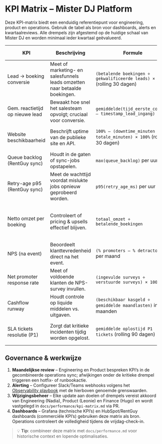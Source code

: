 # KPI Matrix – Mister DJ Platform

Deze KPI-matrix biedt een eenduidig referentiepunt voor engineering, product en operations. Gebruik de tabel als bron voor dashboards, alerts en kwartaalreviews. Alle drempels zijn afgestemd op de huidige schaal van Mister DJ en worden minimaal ieder kwartaal geëvalueerd.

| KPI | Beschrijving | Formule | Doelwaarde | Alert drempels | Owner(s) | Bron(nen) |
| --- | --- | --- | --- | --- | --- | --- |
| Lead → boeking conversie | Meet of marketing- en salesfunnels leads omzetten naar betaalde boekingen. | `(betalende boekingen ÷ gekwalificeerde leads) × 100%` (rolling 30 dagen) | ≥ 32 % | Waarschuwing < 28 %; Kritiek < 24 % | Product (Leonie van Dam) & Sales Ops (Rico Jansen) | CRM dashboard (RentGuy) + `bookingService` event stream |
| Gem. reactietijd op nieuwe lead | Bewaakt hoe snel het salesteam opvolgt; cruciaal voor conversie. | `gemiddelde(tijd_eerste_contact – timestamp_lead_ingang)` | ≤ 2 uur (09:00–21:00 CET) | Waarschuwing > 3 uur; Kritiek > 6 uur | Sales Ops (Rico Jansen) | RentGuy lead feed + n8n SLA tracker |
| Website beschikbaarheid | Beschrijft uptime van de publieke site en API. | `100% – (downtime_minuten ÷ totale_minuten) × 100%` (rolling 30 dagen) | ≥ 99.9 % | Waarschuwing < 99.5 %; Kritiek < 99.0 % | Engineering (Nadia Willems) | UptimeRobot + `/health` monitor |
| Queue backlog (RentGuy sync) | Houdt in de gaten of sync-jobs opstapelen. | `max(queue_backlog)` per uur | ≤ 25 jobs | Waarschuwing > 40; Kritiek > 60 | Engineering (Nadia Willems) | `/metrics/queues` endpoint (Grafana) |
| Retry-age p95 (RentGuy sync) | Meet de wachttijd voordat mislukte jobs opnieuw geprobeerd worden. | `p95(retry_age_ms)` per uur | ≤ 300000 ms (5 min) | Waarschuwing > 600000 ms; Kritiek > 900000 ms | Engineering (Nadia Willems) | `/metrics/queues` endpoint |
| Netto omzet per boeking | Controleert of pricing & upsells effectief blijven. | `totaal_omzet ÷ betalende_boekingen` | ≥ €1.850 | Waarschuwing < €1.700; Kritiek < €1.500 | Product (Leonie van Dam) & Finance (Hugo Smit) | Boekhoudexport + CRM |
| NPS (na event) | Beoordeelt klanttevredenheid direct na het event. | `(% promoters – % detractors)` per maand | ≥ 60 | Waarschuwing < 50; Kritiek < 35 | Product (Leonie van Dam) | Post-event survey (Typeform) |
| Net promoter response rate | Meet of voldoende klanten de NPS-survey invullen. | `(ingevulde surveys ÷ verstuurde surveys) × 100%` | ≥ 45 % | Waarschuwing < 35 %; Kritiek < 25 % | Product Ops (Jesse Koster) | Typeform + Mailgun log |
| Cashflow runway | Houdt controle op liquide middelen vs. uitgaven. | `(beschikbaar kasgeld ÷ gemiddelde maandlasten)` in maanden | ≥ 6 maanden | Waarschuwing < 4; Kritiek < 3 | Finance (Hugo Smit) | Financieel dashboard |
| SLA tickets resolutie (P1) | Zorgt dat kritieke incidenten tijdig worden opgelost. | `gemiddelde oplostijd P1 tickets` (rolling 90 dagen) | ≤ 4 uur | Waarschuwing > 6 uur; Kritiek > 12 uur | Engineering (Incident commander rota) | Incident board (Linear) |

## Governance & werkwijze

1. **Maandelijkse review** – Engineering en Product bespreken KPI’s in de gecombineerde operations sync; afwijkingen <span title="Critical alert threshold">onder de kritieke drempel</span> triggeren een hotfix- of runbookactie.
2. **Alerting** – Configureer Slack/Teams webhooks volgens het [Observability playbook](../operations/observability_playbook.md) met de hierboven genoemde grenswaarden.
3. **Wijzigingsbeheer** – Elke update aan doelen of drempels vereist akkoord van Engineering (Nadia), Product (Leonie) en Finance (Hugo) en wordt vastgelegd in `docs/performance/kpi-matrix.md` via PR.
4. **Dashboards** – Grafana (technische KPI’s) en HubSpot/RentGuy dashboards (commerciële KPI’s) gebruiken deze matrix als bron. Operations controleert de volledigheid tijdens de vrijdag-check-in.

> 💡 **Tip**: combineer deze matrix met `docs/performance.md` voor historische context en lopende optimalisaties.
